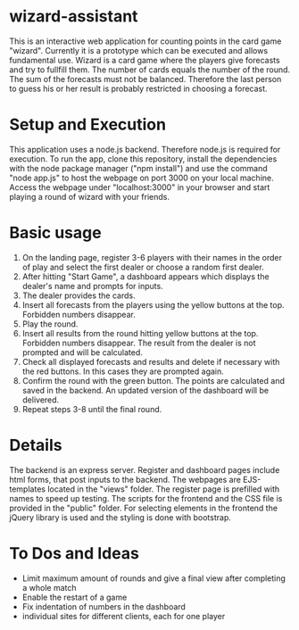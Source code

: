 # wizard-assistant

This is an interactive web application for counting points in the card game "wizard".
Currently it is a prototype which can be executed and allows fundamental use.
Wizard is a card game where the players give forecasts and try to fullfill them.
The number of cards equals the number of the round.
The sum of the forecasts must not be balanced. Therefore the last person to guess his or her result is probably restricted in choosing a forecast.

# Setup and Execution

This application uses a node.js backend. Therefore node.js is required for execution.
To run the app, clone this repository, install the dependencies with the node package manager ("npm install") and use the
command "node app.js" to host the webpage on port 3000 on your local machine.
Access the webpage under "localhost:3000" in your browser and start playing a round of wizard with your friends.

# Basic usage

1. On the landing page, register 3-6 players with their names in the order of play and select the first dealer or choose a random first dealer.
2. After hitting "Start Game", a dashboard appears which displays the dealer's name and prompts for inputs.
3. The dealer provides the cards.
4. Insert all forecasts from the players using the yellow buttons at the top. Forbidden numbers disappear.
5. Play the round.
6. Insert all results from the round hitting yellow buttons at the top. Forbidden numbers disappear. The result from the dealer is not prompted and will be calculated.
7. Check all displayed forecasts and results and delete if necessary with the red buttons. In this cases they are prompted again.
8. Confirm the round with the green button. The points are calculated and saved in the backend. An updated version of the dashboard will be delivered.
9. Repeat steps 3-8 until the final round.

# Details

The backend is an express server. Register and dashboard pages include html forms, that post inputs to the backend.
The webpages are EJS-templates located in the "views" folder. The register page is prefilled with names to speed up testing.
The scripts for the frontend and the CSS file is provided in the "public" folder. 
For selecting elements in the frontend the jQuery library is used
and the styling is done with bootstrap.


# To Dos and Ideas

- Limit maximum amount of rounds and give a final view after completing a whole match
- Enable the restart of a game
- Fix indentation of numbers in the dashboard
- individual sites for different clients, each for one player
